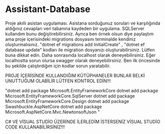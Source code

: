 # Assistant-Database

Proje akıllı asistan uygulaması. Asistana sorduğunuz soruları ve karşılığında aldığınız cevapları veri tabanına kaydeden bir uygulama. SQLServer kullandım bunu değiştirebilirsiniz. Ayrıca ben örnek olsun diye paylaştım ama proje içerisindeki migrations dosyasını terminalde kendiniz oluşturmalısınız. 
"dotnet ef migrations add InitialCreate" , "dotnet ef database update" kodları ile migration dosyanızı oluşturabilirsiniz. Lütfen buna dikkat edin. Daha sonrasında localhost olarak deneyebilirsiniz. Eğer localhostta sorun olursa swagger olarak deneyebilirsiniz. Ben ilk öncesinde bu şekilde çalıştırdığım için kodlar sorun yaratabilir. 

PROJE İÇERİSİNDE KULLANDIĞIM KÜTÜPHANELER BUNLAR BELKİ UNUTTUĞUM OLABİLİR LÜTFEN KONTROL EDİN!!!

"dotnet add package Microsoft.EntityFrameworkCore
dotnet add package Microsoft.EntityFrameworkCore.SqlServer
dotnet add package Microsoft.EntityFrameworkCore.Design
dotnet add package Swashbuckle.AspNetCore
dotnet add package Microsoft.AspNetCore.Mvc.NewtonsoftJson
"

C# VE VİSUAL STUDİO ÜZERİNDE İLERLEDİM İSTERSENİZ VİSUAL STUDİO CODE KULLANABİLİRSİNİZ!!!
